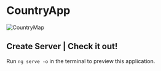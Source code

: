 # CountryApp

![CountryMap](https://github.com/stretc/Country-Api-Map/assets/107599402/b6767f7a-405e-4459-96f8-49cc370928ac)


## Create Server | Check it out!

Run `ng serve -o` in the terminal to preview this application. 


